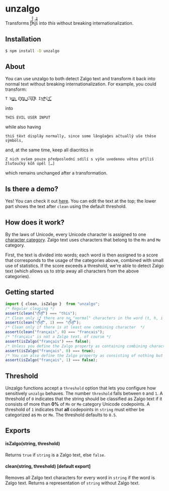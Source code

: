 # unzalgo
Transforms ť͈̓̆h̏̔̐̑ì̭ͯ͞s̈́̄̑͋ into *this* without breaking internationalization.

## Installation
```bash
$ npm install -D unzalgo
```
## About
You can use unzalgo to both detect Zalgo text and transform it back into normal text without breaking internationalization. For example, you could transform:
```
T͘H͈̩̬̺̩̭͇I͏̼̪͚̪͚S͇̬̺ ́E̬̬͈̮̻̕V҉̙I̧͖̜̹̩̞̱L͇͍̝ ̺̮̟̙̘͎U͝S̞̫̞͝E͚̘͝R IṊ͍̬͞P̫Ù̹̳̝͓̙̙T̜͕̺̺̳̘͝
```
into
```
THIS EVIL USER INPUT
```
while also having
```
thiŝ te̅xt displây normally, since some lângûaĝes aĉtuallŷ uŝe thêse sŷmbo̅ls,
```
and, at the same time, keep all diacritics in
```
Z nich ovšem pouze předposlední sdílí s výše uvedenou větou příliš žluťoučký kůň úpěl […]
```
which remains unchanged after a transformation.

## Is there a demo?
Yes! You can check it out [here](https://kdex.github.io/unzalgo/). You can edit the text at the top; the lower part shows the text after `clean` using the default threshold.

## How does it work?
By the laws of Unicode, every Unicode character is assigned to one [character category](http://www.unicode.org/reports/tr49/Categories.txt). Zalgo text uses characters that belong to the `Mn` and `Me` category.

First, the text is divided into words; each word is then assigned to a score that corresponds to the usage of the categories above, combined with small use of statistics. If the score exceeds a threshold, we're able to detect Zalgo text (which allows us to strip away all characters from the above categories).

## Getting started
```js
import { clean, isZalgo }  from "unzalgo";
/* Regular cleaning */
assert(clean("ť͈̓̆h̏̔̐̑ì̭ͯ͞s̈́̄̑͋") === "this");
/* Clean only if there are no "normal" characters in the word (t, h, i and s are "normal") */
assert(clean("ť͈̓̆h̏̔̐̑ì̭ͯ͞s̈́̄̑͋", 1) === "ť͈̓̆h̏̔̐̑ì̭ͯ͞s̈́̄̑͋");
/* Clean only if there is at least one combining character  */
assert(clean("français", 0) === "francais");
/* "français" is not a Zalgo text, of course */
assert(isZalgo("français") === false);
/* Unless you define the Zalgo property as containing combining characters */
assert(isZalgo("français", 0) === true);
/* You can also define the Zalgo property as consisting of nothing but combining characters */
assert(isZalgo("français", 1) === false);
```
## Threshold
Unzalgo functions accept a `threshold` option that lets you configure how sensitively `unzalgo` behaves. The number `threshold` falls between `0` and `1`. A threshold of `0` indicates that the string should be classified as Zalgo text if it consists of more than **0%** of `Mn` or `Me` category Unicode codepoints. A threshold of `1` indicates that **all** codepoints in `string` must either be categorized as `Mn` or `Me`. The threshold defaults to `0.5`.

## Exports
#### isZalgo(string, threshold)
Returns `true` if `string` is a Zalgo text, else `false`.

#### clean(string, threshold) [default export]
Removes all Zalgo text characters for every word in `string` if the word is Zalgo text. Returns a representation of `string` without Zalgo text.